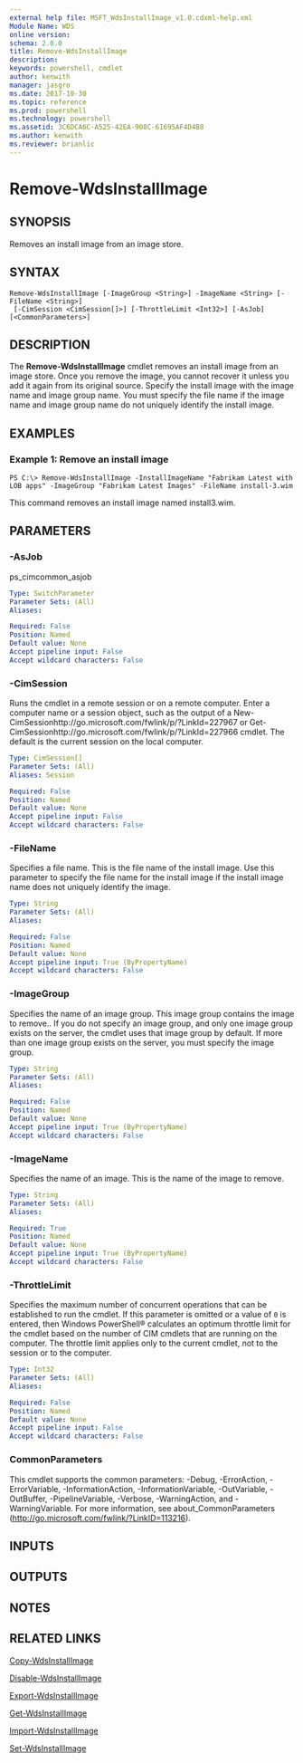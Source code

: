 ```yaml
---
external help file: MSFT_WdsInstallImage_v1.0.cdxml-help.xml
Module Name: WDS
online version: 
schema: 2.0.0
title: Remove-WdsInstallImage
description: 
keywords: powershell, cmdlet
author: kenwith
manager: jasgro
ms.date: 2017-10-30
ms.topic: reference
ms.prod: powershell
ms.technology: powershell
ms.assetid: 3C6DCA6C-A525-42EA-908C-61695AF4D4B8
ms.author: kenwith
ms.reviewer: brianlic
---
```


# Remove-WdsInstallImage

## SYNOPSIS
Removes an install image from an image store.

## SYNTAX

```
Remove-WdsInstallImage [-ImageGroup <String>] -ImageName <String> [-FileName <String>]
 [-CimSession <CimSession[]>] [-ThrottleLimit <Int32>] [-AsJob] [<CommonParameters>]
```

## DESCRIPTION
The **Remove-WdsInstallImage** cmdlet removes an install image from an image store.
Once you remove the image, you cannot recover it unless you add it again from its original source.
Specify the install image with the image name and image group name.
You must specify the file name if the image name and image group name do not uniquely identify the install image.

## EXAMPLES

### Example 1: Remove an install image
```
PS C:\> Remove-WdsInstallImage -InstallImageName "Fabrikam Latest with LOB apps" -ImageGroup "Fabrikam Latest Images" -FileName install-3.wim
```

This command removes an install image named install3.wim.

## PARAMETERS

### -AsJob
ps_cimcommon_asjob

```yaml
Type: SwitchParameter
Parameter Sets: (All)
Aliases: 

Required: False
Position: Named
Default value: None
Accept pipeline input: False
Accept wildcard characters: False
```

### -CimSession
Runs the cmdlet in a remote session or on a remote computer.
Enter a computer name or a session object, such as the output of a New-CimSessionhttp://go.microsoft.com/fwlink/p/?LinkId=227967 or Get-CimSessionhttp://go.microsoft.com/fwlink/p/?LinkId=227966 cmdlet.
The default is the current session on the local computer.

```yaml
Type: CimSession[]
Parameter Sets: (All)
Aliases: Session

Required: False
Position: Named
Default value: None
Accept pipeline input: False
Accept wildcard characters: False
```

### -FileName
Specifies a file name.
This is the file name of the install image.
Use this parameter to specify the file name for the install image if the install image name does not uniquely identify the image.

```yaml
Type: String
Parameter Sets: (All)
Aliases: 

Required: False
Position: Named
Default value: None
Accept pipeline input: True (ByPropertyName)
Accept wildcard characters: False
```

### -ImageGroup
Specifies the name of an image group.
This image group contains the image to remove..
If you do not specify an image group, and only one image group exists on the server, the cmdlet uses that image group by default.
If more than one image group exists on the server, you must specify the image group.

```yaml
Type: String
Parameter Sets: (All)
Aliases: 

Required: False
Position: Named
Default value: None
Accept pipeline input: True (ByPropertyName)
Accept wildcard characters: False
```

### -ImageName
Specifies the name of an image.
This is the name of the image to remove.

```yaml
Type: String
Parameter Sets: (All)
Aliases: 

Required: True
Position: Named
Default value: None
Accept pipeline input: True (ByPropertyName)
Accept wildcard characters: False
```

### -ThrottleLimit
Specifies the maximum number of concurrent operations that can be established to run the cmdlet.
If this parameter is omitted or a value of `0` is entered, then Windows PowerShell® calculates an optimum throttle limit for the cmdlet based on the number of CIM cmdlets that are running on the computer.
The throttle limit applies only to the current cmdlet, not to the session or to the computer.

```yaml
Type: Int32
Parameter Sets: (All)
Aliases: 

Required: False
Position: Named
Default value: None
Accept pipeline input: False
Accept wildcard characters: False
```

### CommonParameters
This cmdlet supports the common parameters: -Debug, -ErrorAction, -ErrorVariable, -InformationAction, -InformationVariable, -OutVariable, -OutBuffer, -PipelineVariable, -Verbose, -WarningAction, and -WarningVariable. For more information, see about_CommonParameters (http://go.microsoft.com/fwlink/?LinkID=113216).

## INPUTS

## OUTPUTS

## NOTES

## RELATED LINKS

[Copy-WdsInstallImage](./Copy-WdsInstallImage.md)

[Disable-WdsInstallImage](./Disable-WdsInstallImage.md)

[Export-WdsInstallImage](./Export-WdsInstallImage.md)

[Get-WdsInstallImage](./Get-WdsInstallImage.md)

[Import-WdsInstallImage](./Import-WdsInstallImage.md)

[Set-WdsInstallImage](./Set-WdsInstallImage.md)
